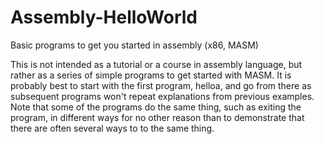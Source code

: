 # Assembly-HelloWorld
Basic programs to get you started in assembly (x86, MASM)

This is not intended as a tutorial or a course in assembly language, but rather as a series of simple programs to get started with MASM. It is probably best to start with the first program, helloa, and go from there as subsequent programs won't repeat explanations from previous examples. Note that some of the programs do the same thing, such as exiting the program, in different ways for no other reason than to demonstrate that there are often several ways to to the same thing.
